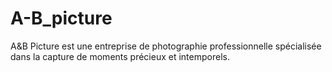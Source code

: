 # A-B_picture
A&amp;B Picture est une entreprise de photographie professionnelle spécialisée dans la capture de moments précieux et intemporels. 
